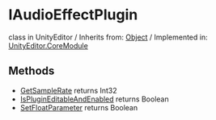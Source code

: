# IAudioEffectPlugin
class in UnityEditor
 / Inherits from: <a href="https://docs.unity3d.com/6000.0/Documentation/ScriptReference/Object.html">Object</a> / Implemented in: <a href="https://docs.unity3d.com/6000.0/Documentation/ScriptReference/UnityEditor.CoreModule.html">UnityEditor.CoreModule</a>

## Methods
- <a href="https://docs.unity3d.com/6000.0/Documentation/ScriptReference/IAudioEffectPlugin.GetSampleRate.html">GetSampleRate</a> returns Int32
- <a href="https://docs.unity3d.com/6000.0/Documentation/ScriptReference/IAudioEffectPlugin.IsPluginEditableAndEnabled.html">IsPluginEditableAndEnabled</a> returns Boolean
- <a href="https://docs.unity3d.com/6000.0/Documentation/ScriptReference/IAudioEffectPlugin.SetFloatParameter.html">SetFloatParameter</a> returns Boolean
